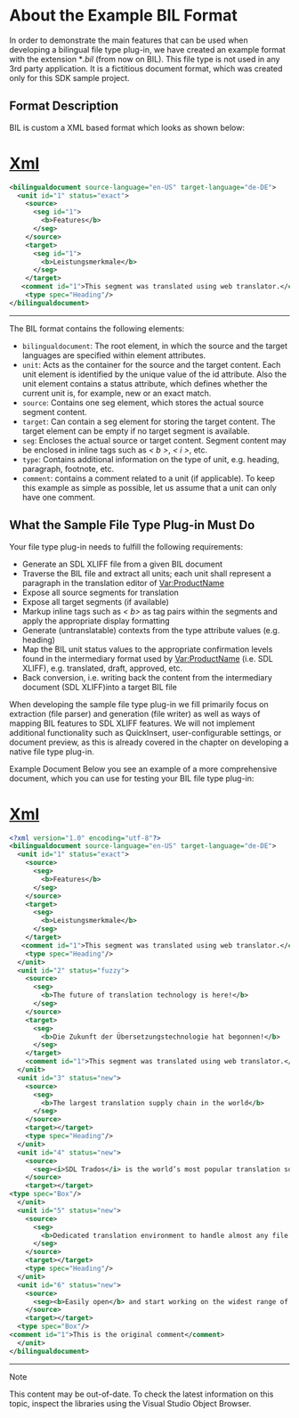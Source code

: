 About the Example BIL Format
===

In order to demonstrate the main features that can be used when developing a bilingual file type plug-in, we have created an example format with the extension **.bil* (from now on BIL). This file type is not used in any 3rd party application. It is a fictitious document format, which was created only for this SDK sample project.

Format Description
--

BIL is custom a XML based format which looks as shown below:

# [Xml](#tab/tabid-1)
```xml
<bilingualdocument source-language="en-US" target-language="de-DE">
  <unit id="1" status="exact">
    <source>
      <seg id="1">
        <b>Features</b>
      </seg>
    </source>
    <target>
      <seg id="1">
        <b>Leistungsmerkmale</b>
      </seg>
    </target>
   <comment id="1">This segment was translated using web translator.</comment>
    <type spec="Heading"/>
</bilingualdocument>
```
***


The BIL format contains the following elements:

* ```bilingualdocument```: The root element, in which the source and the target languages are specified within element attributes.
* ```unit```: Acts as the container for the source and the target content. Each unit element is identified by the unique value of the id attribute. Also the unit element contains a status attribute, which defines whether the current unit is, for example, new or an exact match.
* ```source```: Contains one seg element, which stores the actual source segment content.
* ```target```: Can contain a seg element for storing the target content. The target element can be empty if no target segment is available.
* ```seg```: Encloses the actual source or target content. Segment content may be enclosed in inline tags such as *< b >*, *< i >*, etc.
* ```type```: Contains additional information on the type of unit, e.g. heading, paragraph, footnote, etc.
* ```comment```: contains a comment related to a unit (if applicable). To keep this example as simple as possible, let us assume that a unit can only have one comment.

What the Sample File Type Plug-in Must Do
--

Your file type plug-in needs to fulfill the following requirements:

* Generate an SDL XLIFF file from a given BIL document
* Traverse the BIL file and extract all units; each unit shall represent a paragraph in the translation editor of <Var:ProductName>
* Expose all source segments for translation
* Expose all target segments (if available)
* Markup inline tags such as *< b>* as tag pairs within the segments and apply the appropriate display formatting
* Generate (untranslatable) contexts from the type attribute values (e.g. heading)
* Map the BIL unit status values to the appropriate confirmation levels found in the intermediary format used by <Var:ProductName> (i.e. SDL XLIFF), e.g. translated, draft, approved, etc.
* Back conversion, i.e. writing back the content from the intermediary document (SDL XLIFF)into a target BIL file

When developing the sample file type plug-in we fill primarily focus on extraction (file parser) and generation (file writer) as well as ways of mapping BIL features to SDL XLIFF features. We will not implement additional functionality such as QuickInsert, user-configurable settings, or document preview, as this is already covered in the chapter on developing a native file type plug-in.

Example Document
Below you see an example of a more comprehensive document, which you can use for testing your BIL file type plug-in:

# [Xml](#tab/tabid-2)
```xml
<?xml version="1.0" encoding="utf-8"?>
<bilingualdocument source-language="en-US" target-language="de-DE">
  <unit id="1" status="exact">
    <source>
      <seg>
        <b>Features</b>
      </seg>
    </source>
    <target>
      <seg>
        <b>Leistungsmerkmale</b>
      </seg>
    </target>
   <comment id="1">This segment was translated using web translator.</comment>
    <type spec="Heading"/>
  </unit>
  <unit id="2" status="fuzzy">
    <source>
      <seg>
        <b>The future of translation technology is here!</b>
      </seg>
    </source>
    <target>
      <seg>
        <b>Die Zukunft der Übersetzungstechnologie hat begonnen!</b>
      </seg>
    </target>
    <comment id="1">This segment was translated using web translator.</comment>
  </unit>
  <unit id="3" status="new">
    <source>
      <seg>
        <b>The largest translation supply chain in the world</b>
      </seg>
    </source>
    <target></target>
    <type spec="Heading"/>
  </unit>
  <unit id="4" status="new">
    <source>
      <seg><i>SDL Trados</i> is the world’s most popular translation software with over 170,000 users.</seg>
    </source>
    <target></target>
<type spec="Box"/>
  </unit>
  <unit id="5" status="new">
    <source>
      <seg>
        <b>Dedicated translation environment to handle almost any file type</b>
      </seg>
    </source>
    <target></target>
    <type spec="Heading"/>
  </unit>
  <unit id="6" status="new">
    <source>
      <seg><b>Easily open</b> and start working on the widest range of file formats, from the latest Microsoft Office files to XML, from HTML to InDesign.</seg>
    </source>
    <target></target>
  <type spec="Box"/>
<comment id="1">This is the original comment</comment>
  </unit>
</bilingualdocument>
```
***


>[!NOTE]
>
> This content may be out-of-date. To check the latest information on this topic, inspect the libraries using the Visual Studio Object Browser.
